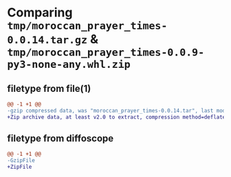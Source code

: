 # Comparing `tmp/moroccan_prayer_times-0.0.14.tar.gz` & `tmp/moroccan_prayer_times-0.0.9-py3-none-any.whl.zip`

## filetype from file(1)

```diff
@@ -1 +1 @@
-gzip compressed data, was "moroccan_prayer_times-0.0.14.tar", last modified: Sat Jun  1 18:38:49 2024, max compression
+Zip archive data, at least v2.0 to extract, compression method=deflate
```

## filetype from diffoscope

```diff
@@ -1 +1 @@
-GzipFile
+ZipFile
```

